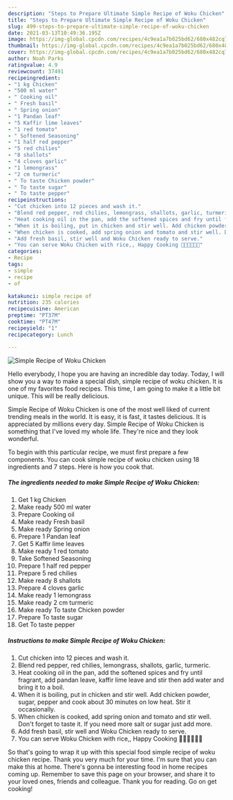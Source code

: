 ```yaml
---
description: "Steps to Prepare Ultimate Simple Recipe of Woku Chicken"
title: "Steps to Prepare Ultimate Simple Recipe of Woku Chicken"
slug: 499-steps-to-prepare-ultimate-simple-recipe-of-woku-chicken
date: 2021-03-13T10:49:36.195Z
image: https://img-global.cpcdn.com/recipes/4c9ea1a7b025bd62/680x482cq70/simple-recipe-of-woku-chicken-recipe-main-photo.jpg
thumbnail: https://img-global.cpcdn.com/recipes/4c9ea1a7b025bd62/680x482cq70/simple-recipe-of-woku-chicken-recipe-main-photo.jpg
cover: https://img-global.cpcdn.com/recipes/4c9ea1a7b025bd62/680x482cq70/simple-recipe-of-woku-chicken-recipe-main-photo.jpg
author: Noah Parks
ratingvalue: 4.9
reviewcount: 37491
recipeingredient:
- "1 kg Chicken"
- "500 ml water"
- " Cooking oil"
- " Fresh basil"
- " Spring onion"
- "1 Pandan leaf"
- "5 Kaffir lime leaves"
- "1 red tomato"
- " Softened Seasoning"
- "1 half red pepper"
- "5 red chilies"
- "8 shallots"
- "4 cloves garlic"
- "1 lemongrass"
- "2 cm turmeric"
- " To taste Chicken powder"
- " To taste sugar"
- " To taste pepper"
recipeinstructions:
- "Cut chicken into 12 pieces and wash it."
- "Blend red pepper, red chilies, lemongrass, shallots, garlic, turmeric."
- "Heat cooking oil in the pan, add the softened spices and fry until fragrant, add pandan leave, kaffir lime leave and stir then add water and bring it to a boil."
- "When it is boiling, put in chicken and stir well. Add chicken powder, sugar, pepper and cook about 30 minutes on low heat. Stir it occasionally."
- "When chicken is cooked, add spring onion and tomato and stir well. Don&#39;t forget to taste it. If you need more salt or sugar just add more."
- "Add fresh basil, stir well and Woku Chicken ready to serve."
- "You can serve Woku Chicken with rice,, Happy Cooking 👩‍🍳👩‍🍳👩‍🍳"
categories:
- Recipe
tags:
- simple
- recipe
- of

katakunci: simple recipe of 
nutrition: 235 calories
recipecuisine: American
preptime: "PT37M"
cooktime: "PT47M"
recipeyield: "1"
recipecategory: Lunch

---
```



![Simple Recipe of Woku Chicken](https://img-global.cpcdn.com/recipes/4c9ea1a7b025bd62/680x482cq70/simple-recipe-of-woku-chicken-recipe-main-photo.jpg)

Hello everybody, I hope you are having an incredible day today. Today, I will show you a way to make a special dish, simple recipe of woku chicken. It is one of my favorites food recipes. This time, I am going to make it a little bit unique. This will be really delicious.



Simple Recipe of Woku Chicken is one of the most well liked of current trending meals in the world. It is easy, it is fast, it tastes delicious. It is appreciated by millions every day. Simple Recipe of Woku Chicken is something that I've loved my whole life. They're nice and they look wonderful.


To begin with this particular recipe, we must first prepare a few components. You can cook simple recipe of woku chicken using 18 ingredients and 7 steps. Here is how you cook that.

<!--inarticleads1-->

##### The ingredients needed to make Simple Recipe of Woku Chicken:

1. Get 1 kg Chicken
1. Make ready 500 ml water
1. Prepare  Cooking oil
1. Make ready  Fresh basil
1. Make ready  Spring onion
1. Prepare 1 Pandan leaf
1. Get 5 Kaffir lime leaves
1. Make ready 1 red tomato
1. Take  Softened Seasoning
1. Prepare 1 half red pepper
1. Prepare 5 red chilies
1. Make ready 8 shallots
1. Prepare 4 cloves garlic
1. Make ready 1 lemongrass
1. Make ready 2 cm turmeric
1. Make ready  To taste Chicken powder
1. Prepare  To taste sugar
1. Get  To taste pepper




<!--inarticleads2-->

##### Instructions to make Simple Recipe of Woku Chicken:

1. Cut chicken into 12 pieces and wash it.
1. Blend red pepper, red chilies, lemongrass, shallots, garlic, turmeric.
1. Heat cooking oil in the pan, add the softened spices and fry until fragrant, add pandan leave, kaffir lime leave and stir then add water and bring it to a boil.
1. When it is boiling, put in chicken and stir well. Add chicken powder, sugar, pepper and cook about 30 minutes on low heat. Stir it occasionally.
1. When chicken is cooked, add spring onion and tomato and stir well. Don&#39;t forget to taste it. If you need more salt or sugar just add more.
1. Add fresh basil, stir well and Woku Chicken ready to serve.
1. You can serve Woku Chicken with rice,, Happy Cooking 👩‍🍳👩‍🍳👩‍🍳




So that's going to wrap it up with this special food simple recipe of woku chicken recipe. Thank you very much for your time. I'm sure that you can make this at home. There's gonna be interesting food in home recipes coming up. Remember to save this page on your browser, and share it to your loved ones, friends and colleague. Thank you for reading. Go on get cooking!
